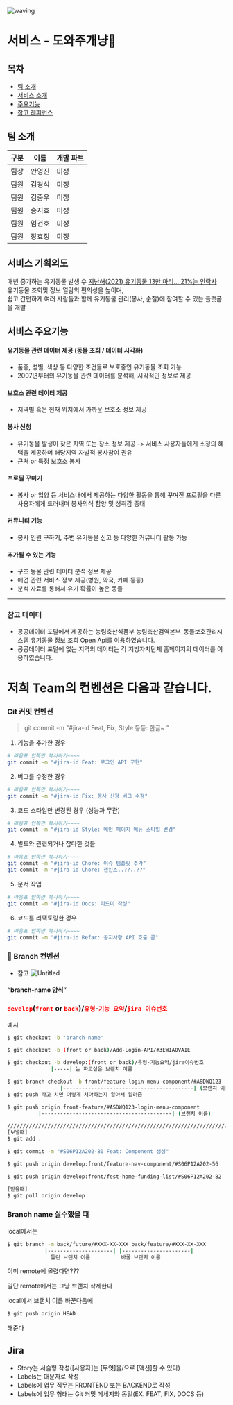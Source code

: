 ![waving](https://capsule-render.vercel.app/api?type=waving&height=200&text=🎉BigData_A302팀!🎉&fontAlign=50&fontAlignY=40&color=gradient)

# 서비스 - 도와주개냥🐾

## 목차

- [팀 소개](#팀-소개)
- [서비스 소개](#서비스-소개)
- [주요기능](#주요기능)
- [참고 레퍼런스](#참고-레퍼런스)

## 팀 소개
| 구분 | 이름   | 개발 파트 |
| ---- | ------ | --------- |
| 팀장 | 안영진 | 미정      |
| 팀원 | 김경석 | 미정      |
| 팀원 | 김중우 | 미정      |
| 팀원 | 송지호 | 미정      |
| 팀원 | 임건호 | 미정      |
| 팀원 | 장효정 | 미정      |

## 서비스 기획의도

매년 증가하는 유기동물 발생 수 [지난해(2021) 유기동물 13만 마리… 21%는 안락사](https://futurechosun.com/archives/55827)<br/>
유기동물 조회및 정보 열람의 편의성을 높이며,<br/>
쉽고 간편하게 여러 사람들과 함께 유기동물 관리(봉사, 순찰)에 참여할 수 있는 플랫폼을 개발

## 서비스 주요기능


#### 유기동물 관련 데이터 제공 (동물 조회 / 데이터 시각화)
  - 품종, 성별, 색상 등 다양한 조건들로 보호중인 유기동물 조회 가능
  - 2007년부터의 유기동물 관련 데이터를 분석해, 시각적인 정보로 제공

#### 보호소 관련 데이터 제공
  - 지역별 혹은 현재 위치에서 가까운 보호소 정보 제공

#### 봉사 신청
  - 유기동물 발생이 잦은 지역 또는 장소 정보 제공 -> 서비스 사용자들에게 소정의 혜택을 제공하며 해당지역 자발적 봉사참여 권유
  - 근처 or 특정 보호소 봉사

#### 프로필 꾸미기
  - 봉사 or 입양 등 서비스내에서 제공하는 다양한 활동을 통해 꾸며진 프로필을 다른 사용자에게 드러내며 봉사의식 함양 및 성취감 증대

#### 커뮤니티 기능
  - 봉사 인원 구하기, 주변 유기동물 신고 등 다양한 커뮤니티 활동 가능

#### 추가될 수 있는 기능

- 구조 동물 관련 데이터 분석 정보 제공
- 애견 관련 서비스 정보 제공(병원, 약국, 카페 등등)
- 분석 자료를 통해서 유기 확률이 높은 동물

<hr>

### 참고 데이터
- 공공데이터 포탈에서 제공하는 농림축산식품부 농림축산검역본부_동물보호관리시스템 유기동물 정보 조회 Open Api를 이용하였습니다.
- 공공데이터 포털에 없는 지역의 데이터는 각 지방자치단체 홈페이지의 데이터를 이용하였습니다.


# 저희 Team의 컨벤션은 다음과 같습니다.

### Git 커밋 컨벤션

> git commit -m "#jira-id Feat, Fix, Style 등등: 한글~ ”

1. 기능을 추가한 경우

```bash
# 따옴표 안쪽만 복사하기~~~~
git commit -m "#jira-id Feat: 로그인 API 구현"
```

2. 버그를 수정한 경우

```bash
# 따옴표 안쪽만 복사하기~~~~
git commit -m "#jira-id Fix: 봉사 신청 버그 수정"
```

3. 코드 스타일만 변경된 경우 (성능과 무관)

```bash
# 따옴표 안쪽만 복사하기~~~~
git commit -m "#jira-id Style: 메인 페이지 메뉴 스타일 변경"
```

4. 빌드와 관련되거나 잡다한 것들

```bash
# 따옴표 안쪽만 복사하기~~~~
git commit -m "#jira-id Chore: 이슈 템플릿 추가"
git commit -m "#jira-id Chore: 젠킨스..??..??"
```

5. 문서 작업

```bash
# 따옴표 안쪽만 복사하기~~~~
git commit -m "#jira-id Docs: 리드미 작성"
```

6. 코드를 리팩토링한 경우

```bash
# 따옴표 안쪽만 복사하기~~~~
git commit -m "#jira-id Refac: 공지사항 API 호출 콛" 
```

### 🌳 Branch 컨벤션

- 참고
  ![Untitled](/uploads/f9f5ddd46f5f49b8e10540ac442387dd/Untitled.png)

#### “branch-name 양식”


### <span style="color:red">`develop`</span>(<span style="color:red">`front` </span>or <span style="color:red">`back`</span>)/<span style="color:red">`유형`</span>-<span style="color:red">`기능 요약`</span>/<span style="color:red">`jira 이슈번호`</span>

예시

```bash
$ git checkout -b 'branch-name'

$ git checkout -b (front or back)/Add-Login-API/#3EWIAOVAIE

$ git checkout -b develop:(front or back)/유형-기능요약/jira이슈번호
	          |-----| 는 파고싶은 브랜치 이름

$ git branch checkout -b front/feature-login-menu-component/#ASDWQ123 
		         |------------------------------------------| (브랜치 이름)
$ git push 라고 치면 어떻게 쳐야하는지 알아서 알려줌

$ git push origin front-feature/#ASDWQ123-login-menu-component 
		  |------------------------------------------| (브랜치 이름)

/////////////////////////////////////////////////////////////////////////////////
[보낼때]
$ git add .

$ git commit -m "#S06P12A202-80 Feat: Component 생성"

$ git push origin develop:front/feature-nav-component/#S06P12A202-56

$ git push origin develop:front/fest-home-funding-list/#S06P12A202-82

[받을때]
$ git pull origin develop
```


### Branch name 실수했을 때

local에서는

```bash
$ git branch -m back/future/#XXX-XX-XXX back/feature/#XXX-XX-XXX
	        |---------------------| |----------------------|
		      틀린 브랜치 이름          바꿀 브랜치 이름
```

이미 remote에 올렸다면???

일단 remote에서는 그냥 브랜치 삭제한다

local에서 브랜치 이름 바꾼다음에

```bash
$ git push origin HEAD
```

해준다

## Jira

- Story는 서술형 작성([사용자]는 [무엇]을/으로 [액션]할 수 있다)
- Labels는 대문자로 작성
- Labels에 업무 직무는 FRONTEND 또는 BACKEND로 작성
- Labels에 업무 형태는 Git 커밋 메세지와 동일(EX. FEAT, FIX, DOCS 등)
